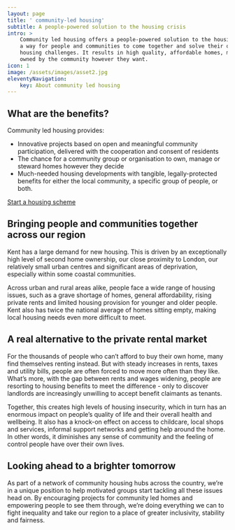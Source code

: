 ```yaml
---
layout: page
title: ' community-led housing'
subtitle: A people-powered solution to the housing crisis
intro: >
    Community led housing offers a people-powered solution to the housing crisis,
    a way for people and communities to come together and solve their own unique
    housing challenges. It results in high quality, affordable homes, managed or
    owned by the community however they want.
icon: 1
image: /assets/images/asset2.jpg
eleventyNavigation:
    key: About community led housing
---
```


## What are the benefits?

Community led housing provides:

-   Innovative projects based on open and meaningful community participation, delivered with the cooperation and consent of residents
-   The chance for a community group or organisation to own, manage or steward homes however they decide
-   Much-needed housing developments with tangible, legally-protected benefits for either the local community, a specific group of people, or both.

[Start a housing scheme](/start-a-scheme/)

## Bringing people and communities together across our region

Kent has a large demand for new housing. This is driven by an exceptionally high level of second home ownership, our close proximity to London, our relatively small urban centres and significant areas of deprivation, especially within some coastal communities.

Across urban and rural areas alike, people face a wide range of housing issues, such as a grave shortage of homes, general affordability, rising private rents and limited housing provision for younger and older people. Kent also has twice the national average of homes sitting empty, making local housing needs even more difficult to meet.

## A real alternative to the private rental market

For the thousands of people who can’t afford to buy their own home, many find themselves renting instead. But with steady increases in rents, taxes and utility bills, people are often forced to move more often than they like. What’s more, with the gap between rents and wages widening, people are resorting to housing benefits to meet the difference - only to discover landlords are increasingly unwilling to accept benefit claimants as tenants.

Together, this creates high levels of housing insecurity, which in turn has an enormous impact on people’s quality of life and their overall health and wellbeing. It also has a knock-on effect on access to childcare, local shops and services, informal support networks and getting help around the home. In other words, it diminishes any sense of community and the feeling of control people have over their own lives.

## Looking ahead to a brighter tomorrow

As part of a network of community housing hubs across the country, we’re in a unique position to help motivated groups start tackling all these issues head on. By encouraging projects for community led homes and empowering people to see them through, we’re doing everything we can to fight inequality and take our region to a place of greater inclusivity, stability and fairness.
